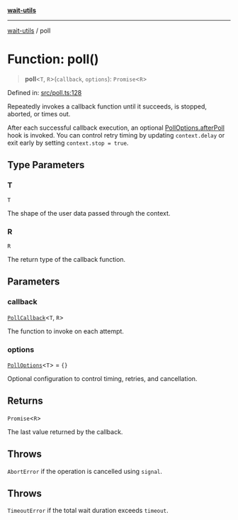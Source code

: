 [**wait-utils**](../README.md)

***

[wait-utils](../globals.md) / poll

# Function: poll()

> **poll**\<`T`, `R`\>(`callback`, `options`): `Promise`\<`R`\>

Defined in: [src/poll.ts:128](https://github.com/havelessbemore/wait-utils/blob/94ef6d42235298b430e9e2477787e6cf7d01d527/src/poll.ts#L128)

Repeatedly invokes a callback function until it succeeds, is stopped, aborted, or times out.

After each successful callback execution, an optional [PollOptions.afterPoll](../interfaces/PollOptions.md#afterpoll)
hook is invoked. You can control retry timing by updating `context.delay` or exit
early by setting `context.stop = true`.

## Type Parameters

### T

`T`

The shape of the user data passed through the context.

### R

`R`

The return type of the callback function.

## Parameters

### callback

[`PollCallback`](../type-aliases/PollCallback.md)\<`T`, `R`\>

The function to invoke on each attempt.

### options

[`PollOptions`](../interfaces/PollOptions.md)\<`T`\> = `{}`

Optional configuration to control timing, retries, and cancellation.

## Returns

`Promise`\<`R`\>

The last value returned by the callback.

## Throws

`AbortError` if the operation is cancelled using `signal`.

## Throws

`TimeoutError` if the total wait duration exceeds `timeout`.
